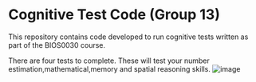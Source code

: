 # Cognitive Test Code (Group 13)

This repository contains code developed to run cognitive tests written as part of the BIOS0030 course.

There are four tests to complete. These will test your number estimation,mathematical,memory and spatial reasoning skills.
![image](https://github.com/Zheheng04/cognitive_tests_group_13/assets/151549228/8fef7f93-92df-4717-8166-3cb10702b160)
